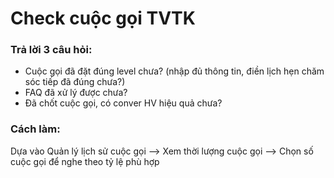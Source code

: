 # Check cuộc gọi TVTK

### Trả lời 3 câu hỏi:

* Cuộc gọi đã đặt đúng level chưa? \(nhập đủ thông tin, điền lịch hẹn chăm sóc tiếp đã đúng chưa?\)
* FAQ đã xử lý được chưa?
* Đã chốt cuộc gọi, có conver HV hiệu quả chưa?

### Cách làm:

Dựa vào Quản lý lịch sử cuộc gọi --&gt; Xem thời lượng cuộc gọi --&gt; Chọn số cuộc gọi để nghe theo tỷ lệ phù hợp

